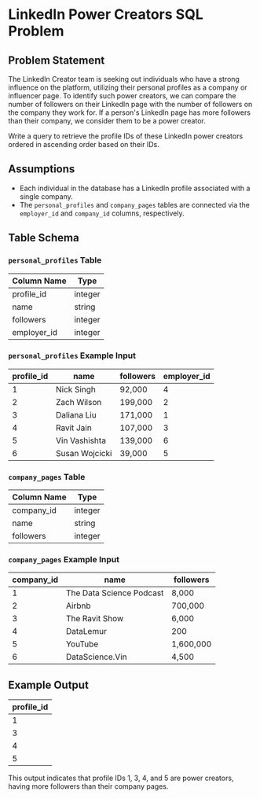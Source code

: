# LinkedIn Power Creators SQL Problem

## Problem Statement

The LinkedIn Creator team is seeking out individuals who have a strong influence on the platform, utilizing their personal profiles as a company or influencer page. To identify such power creators, we can compare the number of followers on their LinkedIn page with the number of followers on the company they work for. If a person's LinkedIn page has more followers than their company, we consider them to be a power creator.

Write a query to retrieve the profile IDs of these LinkedIn power creators ordered in ascending order based on their IDs.

## Assumptions
* Each individual in the database has a LinkedIn profile associated with a single company.
* The `personal_profiles` and `company_pages` tables are connected via the `employer_id` and `company_id` columns, respectively.

## Table Schema

### `personal_profiles` Table
| Column Name | Type |
|-------------|------|
| profile_id | integer |
| name | string |
| followers | integer |
| employer_id | integer |

### `personal_profiles` Example Input
| profile_id | name | followers | employer_id |
|------------|------|-----------|------------|
| 1 | Nick Singh | 92,000 | 4 |
| 2 | Zach Wilson | 199,000 | 2 |
| 3 | Daliana Liu | 171,000 | 1 |
| 4 | Ravit Jain | 107,000 | 3 |
| 5 | Vin Vashishta | 139,000 | 6 |
| 6 | Susan Wojcicki | 39,000 | 5 |

### `company_pages` Table
| Column Name | Type |
|-------------|------|
| company_id | integer |
| name | string |
| followers | integer |

### `company_pages` Example Input
| company_id | name | followers |
|------------|------|-----------|
| 1 | The Data Science Podcast | 8,000 |
| 2 | Airbnb | 700,000 |
| 3 | The Ravit Show | 6,000 |
| 4 | DataLemur | 200 |
| 5 | YouTube | 1,600,000 |
| 6 | DataScience.Vin | 4,500 |

## Example Output
| profile_id |
|------------|
| 1 |
| 3 |
| 4 |
| 5 |

This output indicates that profile IDs 1, 3, 4, and 5 are power creators, having more followers than their company pages.
